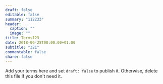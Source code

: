 ```yaml
---
draft: false
editable: false
summary: "112233"
header:
  caption: ""
  image: ""
title: Terms123
date: 2018-06-28T00:00:00+01:00
subtitle: "321"
commentable: false
share: false
---
```


Add your terms here and set `draft: false` to publish it. Otherwise, delete this file if you don't need it.
